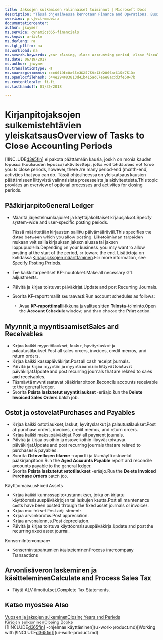 ```yaml
---
title: Jaksojen sulkemisen valinnaiset toiminnot | Microsoft Docs
description: "Tässä ohjeaiheessa kerrotaan Finance and Operations, Business editionin kirjanpitojaksojen sulkemisen valinnaisista prosesseista ja toiminnoista."
services: project-madeira
documentationcenter: 
author: jswymer
ms.service: dynamics365-financials
ms.topic: article
ms.devlang: na
ms.tgt_pltfrm: na
ms.workload: na
ms.search.keywords: year closing, close accounting period, close fiscal year, aging, creditor payments, vendor payments
ms.date: 06/19/2017
ms.author: jswymer
ms.translationtype: HT
ms.sourcegitcommit: bec0619be0a65e3625759e13d2866ac615d7513c
ms.openlocfilehash: 344e294083813d41b415ad07e6e8acdd3fe5047b
ms.contentlocale: fi-fi
ms.lasthandoff: 01/30/2018

---
```

# <a name="overview-of-tasks-to-close-accounting-periods"></a><span data-ttu-id="954a9-103">Kirjanpitojaksojen sulkemistehtävien yleiskatsaus</span><span class="sxs-lookup"><span data-stu-id="954a9-103">Overview of Tasks to Close Accounting Periods</span></span>
[!INCLUDE[d365fin](includes/d365fin_md.md)] <span data-ttu-id="954a9-104"> ei pakota päättämään kausia, joskin on monia kauden lopussa (kuukauden lopussa) aktiviteetteja, jotka voit tehdä.</span><span class="sxs-lookup"><span data-stu-id="954a9-104">does not force you to close periods, however, there are many period-end (month-end) activities that you can do.</span></span> <span data-ttu-id="954a9-105">Tässä ohjeaiheessa on yleiskatsaus kausien päättämiseen liittyvistä valinnaisista prosesseista ja aktiviteeteista.</span><span class="sxs-lookup"><span data-stu-id="954a9-105">This topic provides an overview of optional processes and activities for closing periods.</span></span>  

## <a name="general-ledger"></a><span data-ttu-id="954a9-106">Pääkirjanpito</span><span class="sxs-lookup"><span data-stu-id="954a9-106">General Ledger</span></span>
* <span data-ttu-id="954a9-107">Määritä järjestelmänlaajuiset ja käyttäjäkohtaiset kirjausjaksot.</span><span class="sxs-lookup"><span data-stu-id="954a9-107">Specify system-wide and user-specific posting periods.</span></span>  

    <span data-ttu-id="954a9-108">Tässä määritetään kirjausten sallittu päivämääräväli.</span><span class="sxs-lookup"><span data-stu-id="954a9-108">This specifies the dates between which you allow posting.</span></span> <span data-ttu-id="954a9-109">Liiketoiminnan tarpeiden mukaan voit sallia kirjauksen jakson alussa tai jakson loppupuolella.</span><span class="sxs-lookup"><span data-stu-id="954a9-109">Depending on your business, you may want to allow posting at the start of the period, or toward the end.</span></span> <span data-ttu-id="954a9-110">Lisätietoja on kohdassa [Kirjausjaksojen määrittäminen](finance-how-specify-posting-periods.md).</span><span class="sxs-lookup"><span data-stu-id="954a9-110">For more information, see [Specify Posting Periods](finance-how-specify-posting-periods.md).</span></span>  
* <span data-ttu-id="954a9-111">Tee kaikki tarpeelliset KP-muutokset.</span><span class="sxs-lookup"><span data-stu-id="954a9-111">Make all necessary G/L adjustments.</span></span>  
* <span data-ttu-id="954a9-112">Päivitä ja kirjaa toistuvat päiväkirjat.</span><span class="sxs-lookup"><span data-stu-id="954a9-112">Update and post Recurring Journals.</span></span>  
  <!--* Process Consolidations-->
* <span data-ttu-id="954a9-113">Suorita KP-raporttimallit seuraavasti:</span><span class="sxs-lookup"><span data-stu-id="954a9-113">Run account schedules as follows:</span></span>  
  * <span data-ttu-id="954a9-114">Avaa **KP-raporttimalli**-ikkuna ja valitse sitten **Tulosta**-toiminto.</span><span class="sxs-lookup"><span data-stu-id="954a9-114">Open the **Account Schedule** window, and then choose the **Print** action.</span></span>  

## <a name="sales-and-receivables"></a><span data-ttu-id="954a9-115">Myynnit ja myyntisaamiset</span><span class="sxs-lookup"><span data-stu-id="954a9-115">Sales and Receivables</span></span>
* <span data-ttu-id="954a9-116">Kirjaa kaikki myyntitilaukset, laskut, hyvityslaskut ja palautustilaukset.</span><span class="sxs-lookup"><span data-stu-id="954a9-116">Post all sales orders, invoices, credit memos, and return orders.</span></span>  
* <span data-ttu-id="954a9-117">Kirjaa kaikki kassapäiväkirjat.</span><span class="sxs-lookup"><span data-stu-id="954a9-117">Post all cash receipt journals.</span></span>  
* <span data-ttu-id="954a9-118">Päivitä ja kirjaa myyntiin ja myyntisaamisiin liittyvät toistuvat päiväkirjat.</span><span class="sxs-lookup"><span data-stu-id="954a9-118">Update and post recurring journals that are related to sales and receivables.</span></span>  
* <span data-ttu-id="954a9-119">Täsmäytä myyntisaatavat pääkirjanpitoon.</span><span class="sxs-lookup"><span data-stu-id="954a9-119">Reconcile accounts receivable to the general ledger.</span></span>  
* <span data-ttu-id="954a9-120">Suorita **Poista laskutetut myyntitilaukset** -eräajo.</span><span class="sxs-lookup"><span data-stu-id="954a9-120">Run the **Delete Invoiced Sales Orders** batch job.</span></span>  

## <a name="purchases-and-payables"></a><span data-ttu-id="954a9-121">Ostot ja ostovelat</span><span class="sxs-lookup"><span data-stu-id="954a9-121">Purchases and Payables</span></span>
* <span data-ttu-id="954a9-122">Kirjaa kaikki ostotilaukset, laskut, hyvityslaskut ja palautustilaukset.</span><span class="sxs-lookup"><span data-stu-id="954a9-122">Post all purchase orders, invoices, credit memos, and return orders.</span></span>  
* <span data-ttu-id="954a9-123">Kirjaa kaikki maksupäiväkirjat.</span><span class="sxs-lookup"><span data-stu-id="954a9-123">Post all payment journals.</span></span>  
* <span data-ttu-id="954a9-124">Päivitä ja kirjaa ostoihin ja ostovelkoihin liittyvät toistuvat päiväkirjat.</span><span class="sxs-lookup"><span data-stu-id="954a9-124">Update and post recurring journals that are related to purchases & payables.</span></span>  
* <span data-ttu-id="954a9-125">Suorita **Ostovelkojen tilanne** -raportti ja täsmäytä ostovelat pääkirjanpitoon.</span><span class="sxs-lookup"><span data-stu-id="954a9-125">Run the **Aged Accounts Payable** report and reconcile accounts payable to the general ledger.</span></span>  
* <span data-ttu-id="954a9-126">Suorita **Poista laskutetut ostotilaukset** -eräajo.</span><span class="sxs-lookup"><span data-stu-id="954a9-126">Run the **Delete Invoiced Purchase Orders** batch job.</span></span>  

<span data-ttu-id="954a9-127">Käyttöomaisuus</span><span class="sxs-lookup"><span data-stu-id="954a9-127">Fixed Assets</span></span>
* <span data-ttu-id="954a9-128">Kirjaa kaikki kunnossapitokustannukset, jotka on kirjattu käyttöomaisuuspäiväkirjojen tai laskujen kautta.</span><span class="sxs-lookup"><span data-stu-id="954a9-128">Post all maintenance costs have been posted through the fixed asset journals or invoices.</span></span>
* <span data-ttu-id="954a9-129">Kirjaa muutokset.</span><span class="sxs-lookup"><span data-stu-id="954a9-129">Post adjustments.</span></span>
* <span data-ttu-id="954a9-130">Kirjaa arvonkorotus.</span><span class="sxs-lookup"><span data-stu-id="954a9-130">Post appreciation.</span></span>
* <span data-ttu-id="954a9-131">Kirjaa arvonalennus.</span><span class="sxs-lookup"><span data-stu-id="954a9-131">Post depreciation.</span></span>
* <span data-ttu-id="954a9-132">Päivitä ja kirjaa toistuva käyttöomaisuuspäiväkirja.</span><span class="sxs-lookup"><span data-stu-id="954a9-132">Update and post the recurring fixed asset journal.</span></span>

<span data-ttu-id="954a9-133">Konserni</span><span class="sxs-lookup"><span data-stu-id="954a9-133">Intercompany</span></span>
* <span data-ttu-id="954a9-134">Konsernin tapahtumien käsitteleminen</span><span class="sxs-lookup"><span data-stu-id="954a9-134">Process Intercompany Transactions</span></span>

## <a name="calculate-and-process-sales-tax"></a><span data-ttu-id="954a9-135">Arvonlisäveron laskeminen ja käsitteleminen</span><span class="sxs-lookup"><span data-stu-id="954a9-135">Calculate and Process Sales Tax</span></span>
* <span data-ttu-id="954a9-136">Täytä ALV-ilmoitukset.</span><span class="sxs-lookup"><span data-stu-id="954a9-136">Complete Tax Statements.</span></span>  

## <a name="see-also"></a><span data-ttu-id="954a9-137">Katso myös</span><span class="sxs-lookup"><span data-stu-id="954a9-137">See Also</span></span>
[<span data-ttu-id="954a9-138">Vuosien ja jaksojen sulkeminen</span><span class="sxs-lookup"><span data-stu-id="954a9-138">Closing Years and Periods</span></span>](year-close-years-periods.md)  
[<span data-ttu-id="954a9-139">Kirjojen sulkeminen</span><span class="sxs-lookup"><span data-stu-id="954a9-139">Closing Books</span></span>](year-close-books.md)  
<span data-ttu-id="954a9-140">[[!INCLUDE[d365fin](includes/d365fin_md.md)] -ohjelman käyttäminen](ui-work-product.md)</span><span class="sxs-lookup"><span data-stu-id="954a9-140">[Working with [!INCLUDE[d365fin](includes/d365fin_md.md)]](ui-work-product.md)</span></span>

